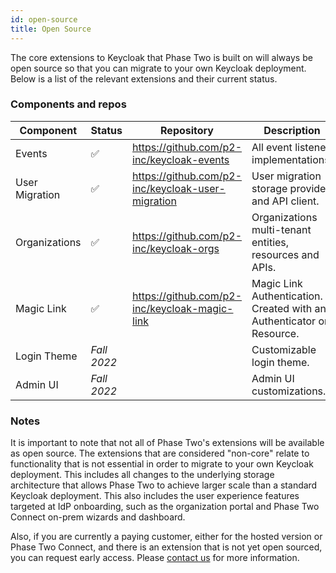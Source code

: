 ```yaml
---
id: open-source
title: Open Source
---
```


The core extensions to Keycloak that Phase Two is built on will always be open source so that you can migrate to your own Keycloak deployment. Below is a list of the relevant extensions and their current status.

### Components and repos

| Component | Status | Repository | Description |
| --- | --- | --- | --- |
| Events | :white_check_mark: | https://github.com/p2-inc/keycloak-events | All event listener implementations. |
| User Migration | :white_check_mark: | https://github.com/p2-inc/keycloak-user-migration | User migration storage provider and API client. |
| Organizations | :white_check_mark: | https://github.com/p2-inc/keycloak-orgs | Organizations multi-tenant entities, resources and APIs. |
| Magic Link | :white_check_mark: | https://github.com/p2-inc/keycloak-magic-link | Magic Link Authentication. Created with an Authenticator or Resource. |
| Login Theme | *Fall 2022* | | Customizable login theme. |
| Admin UI | *Fall 2022* | | Admin UI customizations. |

### Notes

It is important to note that not all of Phase Two's extensions will be available as open source. The extensions that are considered "non-core" relate to functionality that is not essential in order to migrate to your own Keycloak deployment. This includes all changes to the underlying storage architecture that allows Phase Two to achieve larger scale than a standard Keycloak deployment. This also includes the user experience features targeted at IdP onboarding, such as the organization portal and Phase Two Connect on-prem wizards and dashboard.

Also, if you are currently a paying customer, either for the hosted version or Phase Two Connect, and there is an extension that is not yet open sourced, you can request early access. Please [contact us](mailto:support@phasetwo.io) for more information.
